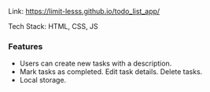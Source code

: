 Link: https://limit-lesss.github.io/todo_list_app/

Tech Stack: HTML, CSS, JS
### Features
<p float=left>
  <ul>
    <li>
      Users can create new tasks with a  description.
    </li>
    <li>
      Mark tasks as completed.
      Edit task details.
      Delete tasks.
    </li>
    <li>
      Local storage.
    </li>
  </ul>
</p>
